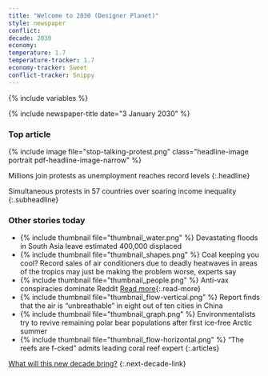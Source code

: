 ```yaml
---
title: "Welcome to 2030 (Designer Planet)"
style: newspaper
conflict: 
decade: 2030
economy: 
temperature: 1.7
temperature-tracker: 1.7
economy-tracker: Sweet
conflict-tracker: Snippy
---
```


{% include variables %}

{% include newspaper-title date="3 January 2030" %}

### Top article

{% include image file="stop-talking-protest.png" class="headline-image portrait pdf-headline-image-narrow" %}

Millions join protests as unemployment reaches record levels
{:.headline}

Simultaneous protests in 57 countries over soaring income inequality
{:.subheadline}

### Other stories today

- {% include thumbnail file="thumbnail_water.png" %} Devastating floods in South Asia leave estimated 400,000 displaced
- {% include thumbnail file="thumbnail_shapes.png" %} Coal keeping you cool? Record sales of air conditioners due to deadly heatwaves in areas of the tropics may just be making the problem worse, experts say
- {% include thumbnail file="thumbnail_people.png" %} Anti-vax conspiracies dominate Reddit [Read more](story_reddit.html){:.read-more}
- {% include thumbnail file="thumbnail_flow-vertical.png" %} Report finds that the air is “unbreathable” in eight out of ten cities in China
- {% include thumbnail file="thumbnail_graph.png" %} Environmentalists try to revive remaining polar bear populations after first ice-free Arctic summer
- {% include thumbnail file="thumbnail_flow-horizontal.png" %} “The reefs are f-cked” admits leading coral reef expert
{:.articles}

[What will this new decade bring?](chapter_grassroots-inequality-rebellion.html)
{:.next-decade-link}
